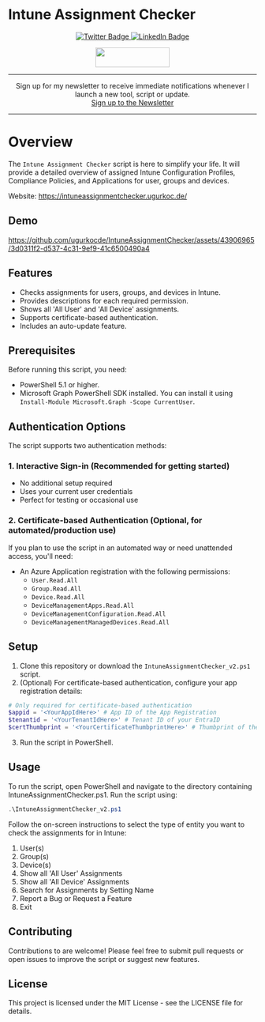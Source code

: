 # Intune Assignment Checker

<div align="center">
    <a href="https://twitter.com/UgurKocDe" target="_blank">
    <img src="https://img.shields.io/badge/Follow on Twitter-black?style=for-the-badge&logo=x&logoColor=white" alt="Twitter Badge" />
  </a>
  <a href="https://www.linkedin.com/in/ugurkocde/" target="_blank">
    <img src="https://img.shields.io/badge/Connect on LinkedIn-blue?style=for-the-badge&logo=linkedin&logoColor=white" alt="LinkedIn Badge"/>
  </a>

<a href="https://www.buymeacoffee.com/ugurkocde"><img src="https://img.buymeacoffee.com/button-api/?text=Buy me a coffee&emoji=☕&slug=ugurkocde&button_colour=FF5F5F&font_colour=ffffff&font_family=Cookie&outline_colour=000000&coffee_colour=FFDD00" style="width: 150px; height: 40px;" />
</a>

</div>

</div>

---

<div align="center">

Sign up for my newsletter to receive immediate notifications whenever I launch a new tool, script or update.  
[Sign up to the Newsletter](https://newsletter.ugurkoc.de/)

</div>

---

# Overview

The `Intune Assignment Checker` script is here to simplify your life. It will provide a detailed overview of assigned Intune Configuration Profiles, Compliance Policies, and Applications for user, groups and devices.

Website: https://intuneassignmentchecker.ugurkoc.de/

## Demo

https://github.com/ugurkocde/IntuneAssignmentChecker/assets/43906965/3d0311f2-d537-4c31-9ef9-41c6500490a4

## Features

- Checks assignments for users, groups, and devices in Intune.
- Provides descriptions for each required permission.
- Shows all 'All User' and 'All Device' assignments.
- Supports certificate-based authentication.
- Includes an auto-update feature.

## Prerequisites

Before running this script, you need:

- PowerShell 5.1 or higher.
- Microsoft Graph PowerShell SDK installed. You can install it using `Install-Module Microsoft.Graph -Scope CurrentUser`.

## Authentication Options

The script supports two authentication methods:

### 1. Interactive Sign-in (Recommended for getting started)
- No additional setup required
- Uses your current user credentials
- Perfect for testing or occasional use

### 2. Certificate-based Authentication (Optional, for automated/production use)
If you plan to use the script in an automated way or need unattended access, you'll need:
- An Azure Application registration with the following permissions:
  - `User.Read.All`
  - `Group.Read.All`
  - `Device.Read.All`
  - `DeviceManagementApps.Read.All`
  - `DeviceManagementConfiguration.Read.All`
  - `DeviceManagementManagedDevices.Read.All`

## Setup

1. Clone this repository or download the `IntuneAssignmentChecker_v2.ps1` script.
2. (Optional) For certificate-based authentication, configure your app registration details:

```powershell
# Only required for certificate-based authentication
$appid = '<YourAppIdHere>' # App ID of the App Registration
$tenantid = '<YourTenantIdHere>' # Tenant ID of your EntraID
$certThumbprint = '<YourCertificateThumbprintHere>' # Thumbprint of the certificate
```

3. Run the script in PowerShell.

## Usage

To run the script, open PowerShell and navigate to the directory containing IntuneAssignmentChecker.ps1. Run the script using:

```powershell
.\IntuneAssignmentChecker_v2.ps1
```

Follow the on-screen instructions to select the type of entity you want to check the assignments for in Intune:

1. User(s)
2. Group(s)
3. Device(s)
4. Show all 'All User' Assignments
5. Show all 'All Device' Assignments
6. Search for Assignments by Setting Name
7. Report a Bug or Request a Feature
8. Exit

## Contributing

Contributions to are welcome! Please feel free to submit pull requests or open issues to improve the script or suggest new features.

## License

This project is licensed under the MIT License - see the LICENSE file for details.
